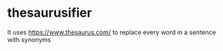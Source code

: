 # thesaurusifier
It uses https://www.thesaurus.com/ to replace every word in a sentence with synonyms
